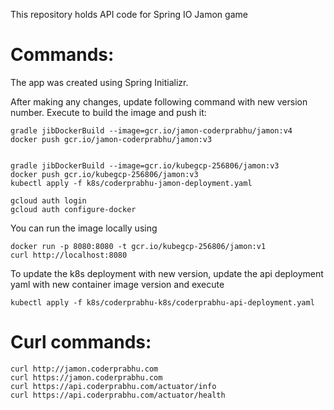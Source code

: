 This repository holds API code for Spring IO Jamon game


# Commands:  
The app was created using Spring Initializr.   

After making any changes, update following command with new version number.
Execute to build the image and push it:  
````
gradle jibDockerBuild --image=gcr.io/jamon-coderprabhu/jamon:v4
docker push gcr.io/jamon-coderprabhu/jamon:v3


gradle jibDockerBuild --image=gcr.io/kubegcp-256806/jamon:v3
docker push gcr.io/kubegcp-256806/jamon:v3
kubectl apply -f k8s/coderprabhu-jamon-deployment.yaml  

````
```
gcloud auth login
gcloud auth configure-docker
```
You can run the image locally using
````
docker run -p 8080:8080 -t gcr.io/kubegcp-256806/jamon:v1  
curl http://localhost:8080
````
To update the k8s deployment with new version, update the api deployment yaml with new 
container image version and execute
````
kubectl apply -f k8s/coderprabhu-k8s/coderprabhu-api-deployment.yaml  
````

# Curl commands:   
````
curl http://jamon.coderprabhu.com
curl https://jamon.coderprabhu.com
curl https://api.coderprabhu.com/actuator/info
curl https://api.coderprabhu.com/actuator/health
````   